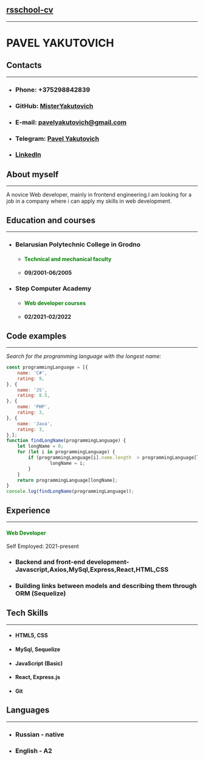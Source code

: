 ## **[rsschool-cv](https://MisterYakutovich.github.io/rsschool-cv/)**
---
# **PAVEL YAKUTOVICH**

## **Contacts**
---

* ### Phone: +375298842839 
* ### GitHub: [MisterYakutovich](https://github.com/MisterYakutovich)
* ### E-mail: pavelyakutovich@gmail.com
* ### Telegram: [Pavel Yakutovich](https://t.me/pashaforever1571)
* ### [Linkedln](https://www.linkedin.com/in/pavel-yakutovich-10b97a22a/)

## **About myself**
---
A novice Web developer, mainly in frontend engineering.I am looking for a job in a company where i can apply my skills in web development.
## **Education and courses**
---
* ### Belarusian Polytechnic College in Grodno
  * #### <span style="color:green">Technical and mechanical faculty</span>
  * #### 09/2001-06/2005
* ### Step Computer Academy
  * #### <span style="color:green">Web developer courses<span>
  * #### 02/2021-02/2022
  
## **Code examples**
---

*Search for the programming language with the longest name:*

```javascript
const programmingLanguage = [{
    name: 'C#',
    rating: 9,
}, {
    name: 'JS',
    rating: 8.5,
}, {
    name: 'PHP',
    rating: 3,
}, {
    name: 'Java',
    rating: 3,
},];
function findLongName(programmingLanguage) {
    let longName = 0;
    for (let i in programmingLanguage) {
        if (programmingLanguage[i].name.length  > programmingLanguage[longName].name.length) {
                longName = i;
        }
    }
    return programmingLanguage[longName];
}
console.log(findLongName(programmingLanguage));
```

## **Experience**
---
#### <span style="color:green">Web Developer</span>

Self Employed:
2021-present
* ### Backend and front-end development- Javascript,Axios,MySql,Express,React,HTML,CSS
* ### Building links between models and describing them through ORM (Sequelize)

## **Tech Skills**
---
* #### HTML5, CSS
* #### MySql, Sequelize
* #### JavaScript (Basic)
* #### React, Express.js
* #### Git
## **Languages**
---
* ### Russian - native
* ### English - A2
